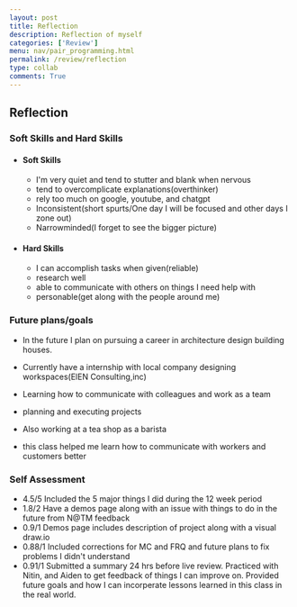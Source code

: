 ```yaml
---
layout: post
title: Reflection
description: Reflection of myself
categories: ['Review']
menu: nav/pair_programming.html
permalink: /review/reflection
type: collab
comments: True
---
```


## Reflection

### Soft Skills and Hard Skills
- #### Soft Skills
    - I'm very quiet and tend to stutter and blank when nervous
    - tend to overcomplicate explanations(overthinker)
    - rely too much on google, youtube, and chatgpt
    - Inconsistent(short spurts/One day I will be focused and other days I zone out)
    - Narrowminded(I forget to see the bigger picture)
- #### Hard Skills
    - I can accomplish tasks when given(reliable)
    - research well
    - able to communicate with others on things I need help with
    - personable(get along with the people around me)


### Future plans/goals
- In the future I plan on pursuing a career in architecture design building houses.
- Currently have a internship with local company designing workspaces(ElEN Consulting,inc)
- Learning how to communicate with colleagues and work as a team
- planning and executing projects

- Also working at a tea shop as a barista
- this class helped me learn how to communicate with workers and customers better

### Self Assessment
- 4.5/5 Included the 5 major things I did during the 12 week period
- 1.8/2 Have a demos page along with an issue with things to do in the future from N@TM feedback
- 0.9/1 Demos page includes description of project along with a visual draw.io
- 0.88/1 Included corrections for MC and FRQ and future plans to fix problems I didn't understand
- 0.91/1 Submitted a summary 24 hrs before live review. Practiced with Nitin, and Aiden to get feedback of things I can improve on. Provided future goals and how I can incorperate lessons learned in this class in the real world.
